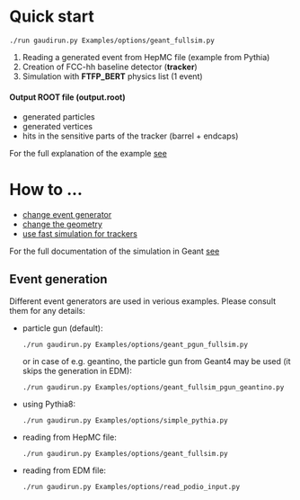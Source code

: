 # Quick start

~~~{.sh}
./run gaudirun.py Examples/options/geant_fullsim.py
~~~

1. Reading a generated event from HepMC file (example from Pythia)
2. Creation of FCC-hh baseline detector (**tracker**)
3. Simulation with **FTFP_BERT** physics list (1 event)

#### Output ROOT file (**output.root**)

- generated particles
- generated vertices
- hits in the sensitive parts of the tracker (barrel + endcaps)

For the full explanation of the example [see](Geant4fullsim.md#2-example)


# How to ...

* [change event generator](#event-generators)
* [change the geometry](../../Detector/doc/DD4hepInFCCSW.md)
* [use fast simulation for trackers](Geant4fastsim.md#2-example)

For the full documentation of the simulation in Geant [see](Geant4fullsim.md)

## Event generation

Different event generators are used in verious examples. Please consult them for any details:

- particle gun (default):

  ~~~{.sh}
  ./run gaudirun.py Examples/options/geant_pgun_fullsim.py
  ~~~

  or in case of e.g. geantino, the particle gun from Geant4 may be used (it skips the generation in EDM):

  ~~~{.sh}
  ./run gaudirun.py Examples/options/geant_fullsim_pgun_geantino.py
  ~~~

- using Pythia8:

  ~~~{.sh}
  ./run gaudirun.py Examples/options/simple_pythia.py
  ~~~

- reading from HepMC file:

  ~~~{.sh}
  ./run gaudirun.py Examples/options/geant_fullsim.py
  ~~~

- reading from EDM file:

  ~~~{.sh}
  ./run gaudirun.py Examples/options/read_podio_input.py
  ~~~
